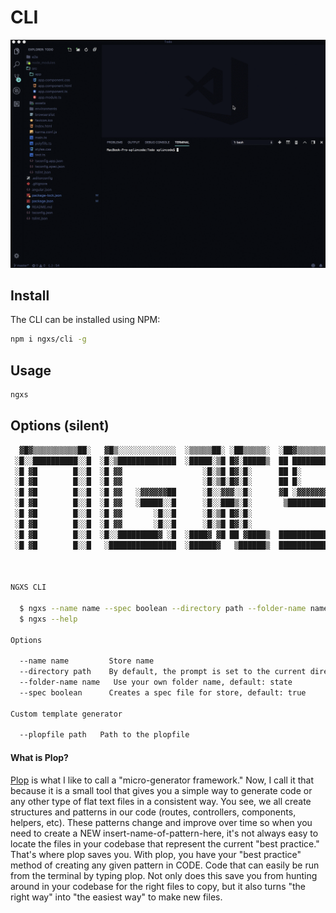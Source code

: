 # CLI

![CLI Screenshot](../assets/cli.gif)

## Install
The CLI can be installed using NPM:

```bash
npm i ngxs/cli -g
```

## Usage

```bash
ngxs
```

## Options (silent)

```bash
  ▓█▓▒▒▒▒▒▒▒▒▒▒██░   ▓█▒░░░░░░░░░░░░░  ░▒▒▒▒▒██░ ░██▒▒▒▒▒░  ░██▓▒▒▒▒▒▒▒▒▒▒▒▒░
 ░█░░██████████░░█  ░█░▒█████████████  ░█████░▒█ █▓░█████▒  ██ █████████████▓
 ░█ ▓█        █░░█  ░█ ▓▓                  ░█░▒█ █▓░█░      ██ █░
 ░█ ▓█        █░░█  ░█ ▓▓                  ░█░▒█░█▓░█░      ██ █░
 ░█ ▓█        █░░█  ░█ ▓▓   ░▓▓▓▓▓▓██      ░█░░▓▓▓░░█░      ▓█ ░▓▓▓▓▓▓▓▓▓███
 ░█ ▓█        █░░█  ░█ ▓▓   ░█████░░█      ░█░░███▒░█░       ▒████████████ █▒
 ░█ ▓█        █░░█  ░█ ▓▓       ░█░░█      ░█░▒█ █▓░█░                  ▓█ █▓
 ░█ ▓█        █░░█  ░█ ▓▓       ░█░░█      ░█░▒█ █▓░█░                  ▓█ █▓
 ░█ ▓█        █░░█  ░█░░█████████▓ ░█  ░████▓ ▓█ ██ ▓████▒  █████████████▒░█▒
 ░█ ▓█        █░░█   ░███████████████  ░██████▓   ▒██████▒  ███████████████░



NGXS CLI

  $ ngxs --name name --spec boolean --directory path --folder-name name
  $ ngxs --help
  
Options

  --name name         Store name  
  --directory path    By default, the prompt is set to the current directory
  --folder-name name   Use your own folder name, default: state  
  --spec boolean      Creates a spec file for store, default: true

Custom template generator

  --plopfile path   Path to the plopfile
```


#### What is Plop?

[Plop](https://www.npmjs.com/package/plop) is what I like to call a "micro-generator framework." Now, I call it that because it is a small tool that gives you a simple way to generate code or any other type of flat text files in a consistent way. You see, we all create structures and patterns in our code (routes, controllers, components, helpers, etc). These patterns change and improve over time so when you need to create a NEW insert-name-of-pattern-here, it's not always easy to locate the files in your codebase that represent the current "best practice." That's where plop saves you. With plop, you have your "best practice" method of creating any given pattern in CODE. Code that can easily be run from the terminal by typing plop. Not only does this save you from hunting around in your codebase for the right files to copy, but it also turns "the right way" into "the easiest way" to make new files.
